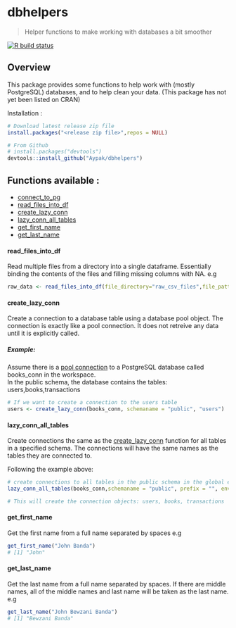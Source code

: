 # dbhelpers

> Helper functions to make working with databases a bit smoother

<!-- badges: start -->
[![R build status](https://github.com/Aypak/dbhelpers/workflows/R-CMD-check/badge.svg)](https://github.com/Aypak/dbhelpers/actions)
<!-- badges: end -->

## Overview

This package provides some functions to help work with (mostly PostgreSQL) databases, and to help clean your data.
(This package has not yet been listed on CRAN)

Installation :
```r
# Download latest release zip file
install.packages("<release zip file>",repos = NULL)

# From Github
# install.packages("devtools")
devtools::install_github("Aypak/dbhelpers")
```

## Functions available :
- [connect_to_pg](#connect_to_pg)
- [read_files_into_df](#read_files_into_df)
- [create_lazy_conn](#create_lazy_conn)
- [lazy_conn_all_tables](#lazy_conn_all_tables)
- [get_first_name](#get_first_name)
- [get_last_name](#get_last_name)


#### read_files_into_df
Read multiple files from a directory into a single dataframe. Essentially binding the contents of the files and filling missing columns with NA.
e.g
```r
raw_data <- read_files_into_df(file_directory="raw_csv_files",file_pattern="*.csv")
```

#### create_lazy_conn
Create a connection to a database table using a database pool object. The connection is exactly like a pool connection. It does not retreive any data until it is explicitly called. 

##### Example: 
Assume there is a [pool connection](https://db.rstudio.com/pool) to a PostgreSQL database called books_conn in the workspace.  
In the public schema, the database contains the tables:  
users,books,transactions

```r
# If we want to create a connection to the users table
users <- create_lazy_conn(books_conn, schemaname = "public", "users")
```

#### lazy_conn_all_tables
Create connections the same as the [create_lazy_conn](#create_lazy_conn) function for all tables in a specified schema. The connections will have the same names as the tables they are connected to. 

Following the example above:
```r
# create connections to all tables in the public schema in the global environment
lazy_conn_all_tables(books_conn,schemaname = "public", prefix = "", env = globalenv())

# This will create the connection objects: users, books, transactions
```

#### get_first_name
Get the first name from a full name separated by spaces 
e.g
```r
get_first_name("John Banda")
# [1] "John"
```

#### get_last_name
Get the last name from a full name separated by spaces. If there are middle names, all of the middle names and last name will be taken as the last name. 
e.g
```r
get_last_name("John Bewzani Banda")
# [1] "Bewzani Banda"
```
